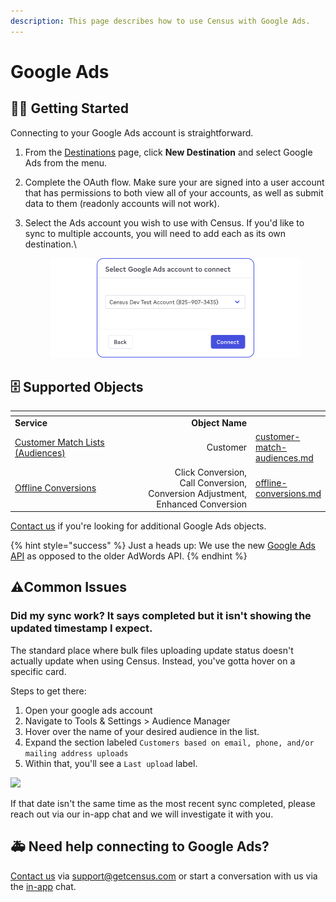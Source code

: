 ```yaml
---
description: This page describes how to use Census with Google Ads.
---
```


# Google Ads

## 🏃‍♀️ Getting Started

Connecting to your Google Ads account is straightforward.

1. From the [Destinations](https://app.getcensus.com/destinations) page, click **New Destination** and select Google Ads from the menu.
2. Complete the OAuth flow. Make sure your are signed into a user account that has permissions to both view all of your accounts, as well as submit data to them (readonly accounts will not work).
3.  Select the Ads account you wish to use with Census. If you'd like to sync to multiple accounts, you will need to add each as its own destination.\


    <figure><img src="../../.gitbook/assets/Google Ads.png" alt=""><figcaption></figcaption></figure>

## 🗄 Supported Objects

<table data-header-hidden><thead><tr><th width="206"></th><th width="216" align="right"></th><th></th></tr></thead><tbody><tr><td><strong>Service</strong></td><td align="right"><strong>Object Name</strong></td><td></td></tr><tr><td><a href="https://docs.getcensus.com/destinations/google-ads/customer-match-audiences">Customer Match Lists (Audiences)</a></td><td align="right">Customer</td><td><a data-mention href="customer-match-audiences.md">customer-match-audiences.md</a></td></tr><tr><td><a href="https://docs.getcensus.com/destinations/google-ads/offline-conversions">Offline Conversions</a></td><td align="right">Click Conversion, <br>Call Conversion, <br>Conversion Adjustment, <br>Enhanced Conversion</td><td><a data-mention href="offline-conversions.md">offline-conversions.md</a></td></tr></tbody></table>

[Contact us](mailto:support@getcensus.com) if you're looking for additional Google Ads objects.

{% hint style="success" %}
Just a heads up: We use the new [Google Ads API](https://developers.google.com/google-ads/api/docs/start) as opposed to the older AdWords API.
{% endhint %}

## :warning:Common Issues

### Did my sync work? It says completed but it isn't showing the updated timestamp I expect.

The standard place where bulk files uploading update status doesn't actually update when using Census. Instead, you've gotta hover on a specific card.

Steps to get there:

1. Open your google ads account
2. Navigate to Tools & Settings > Audience Manager
3. Hover over the name of your desired audience in the list.
4. Expand the section labeled `Customers based on email, phone, and/or mailing address uploads`
5. Within that, you'll see a `Last upload` label.

![](<../../.gitbook/assets/Screen Shot 2021-11-16 at 10.34.57 AM.png>)

If that date isn't the same time as the most recent sync completed, please reach out via our in-app chat and we will investigate it with you.

## 🚑 Need help connecting to Google Ads?

[Contact us](mailto:support@getcensus.com) via support@getcensus.com or start a conversation with us via the [in-app](https://app.getcensus.com) chat.
